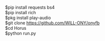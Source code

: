 #
$pip install requests bs4<br>
$pip install rich<br>
$pkg install play-audio<br>
$git clone https://github.com/WILL-ONY/onyfb<br>
$cd Horus<br>
$python run.py</br>
